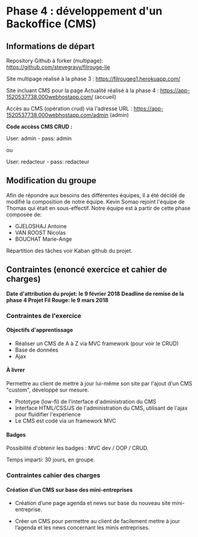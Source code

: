 # Phase 4 : développement d'un Backoffice (CMS)

## Informations de départ

Repository Github à forker (multipage): https://github.com/stevegravy/filrouge-lje

Site multipage réalisé à la phase 3 : https://filrougeg1.herokuapp.com/

Site incluant CMS pour la page Actualité réalisé à la phase 4 : https://app-1520537738.000webhostapp.com/ (accueil)

Accès au CMS (opération crud) via l'adresse URL : https://app-1520537738.000webhostapp.com/admin (admin)


**Code accèss CMS CRUD :**

User: admin  - pass: admin 

ou 

User: redacteur - pass: redacteur


## Modification du groupe

Afin de répondre aux besoins des différentes équipes, il a été décidé de modifié la composition de notre équipe. Kevin Somao rejoint l'équipe de Thomas qui était en sous-effectif. Notre équipe est à partir de cette phase composée de:

* GJELOSHAJ Antoine
* VAN ROOST Nicolas
* BOUCHAT Marie-Ange

Répartition des tâches voir Kaban github du projet.


## Contraintes (enoncé exercice et cahier de charges)

**Date d'attribution du projet: le 9 février 2018**
**Deadline de remise de la phase 4 Projet Fil Rouge: le 9 mars 2018**

### Contraintes de l'exercice 

#### Objectifs d'apprentissage

* Réaliser un CMS de A à Z via MVC framework (pour voir le CRUD)
* Base de données
* Ajax

#### À livrer

Permettre au client de mettre à jour lui-même son site par l'ajout d'un CMS "custom", développé sur mesure.

* Prototype (low-fi) de l'interface d'administration du CMS
* Interface HTML/CSS/JS de l'administration du CMS, utilisant de l'ajax pour fluidifier l'expérience
* Le CMS est codé via un framework MVC

#### Badges

Possibilité d'obtenir les badges : MVC dev / OOP / CRUD.

Temps imparti: 30 jours, en groupe. 


### Contraintes cahier des charges

#### Création d’un CMS sur base des mini-entreprises

* Création d’une page agenda et news sur base du nouveau site mini-entreprise.

* Créer un CMS pour permettre au client de facilement mettre à jour l’agenda et les news concernant les minis entreprises.












